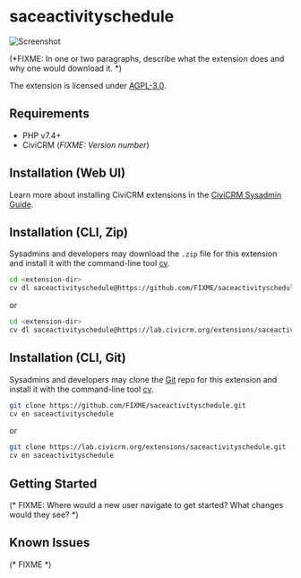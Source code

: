 # saceactivityschedule

![Screenshot](/images/screenshot.png)

(*FIXME: In one or two paragraphs, describe what the extension does and why one would download it. *)

The extension is licensed under [AGPL-3.0](LICENSE.txt).

## Requirements

* PHP v7.4+
* CiviCRM (*FIXME: Version number*)

## Installation (Web UI)

Learn more about installing CiviCRM extensions in the [CiviCRM Sysadmin Guide](https://docs.civicrm.org/sysadmin/en/latest/customize/extensions/).

## Installation (CLI, Zip)

Sysadmins and developers may download the `.zip` file for this extension and
install it with the command-line tool [cv](https://github.com/civicrm/cv).

```bash
cd <extension-dir>
cv dl saceactivityschedule@https://github.com/FIXME/saceactivityschedule/archive/master.zip
```
or
```bash
cd <extension-dir>
cv dl saceactivityschedule@https://lab.civicrm.org/extensions/saceactivityschedule/-/archive/main/saceactivityschedule-main.zip
```

## Installation (CLI, Git)

Sysadmins and developers may clone the [Git](https://en.wikipedia.org/wiki/Git) repo for this extension and
install it with the command-line tool [cv](https://github.com/civicrm/cv).

```bash
git clone https://github.com/FIXME/saceactivityschedule.git
cv en saceactivityschedule
```
or
```bash
git clone https://lab.civicrm.org/extensions/saceactivityschedule.git
cv en saceactivityschedule
```

## Getting Started

(* FIXME: Where would a new user navigate to get started? What changes would they see? *)

## Known Issues

(* FIXME *)
